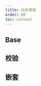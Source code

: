 ```yaml
---
title: 动态增减
order: 60
toc: content
---
```



## Base
<code src='../../../src/examples/06.formList03.tsx' ></code>

## 校验
<code src='../../../src/examples/06.formList.tsx' ></code>

## 嵌套 
<code src='../../../src/examples/06.formList02.tsx' ></code>